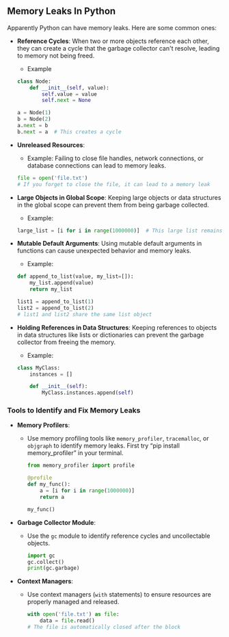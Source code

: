 ## Memory Leaks In Python

Apparently Python can have memory leaks. Here are some common ones:

- **Reference Cycles**: When two or more objects reference each other, they can create a cycle that the garbage collector can't resolve, leading to memory not being freed.
    - Example
    
    ```python
    class Node:
        def __init__(self, value):
            self.value = value
            self.next = None
    
    a = Node(1)
    b = Node(2)
    a.next = b
    b.next = a  # This creates a cycle
    ```
    
- **Unreleased Resources**:
    - Example: Failing to close file handles, network connections, or database connections can lead to memory leaks.
    
    ```python
    file = open('file.txt')
    # If you forget to close the file, it can lead to a memory leak
    ```
    
- **Large Objects in Global Scope**: Keeping large objects or data structures in the global scope can prevent them from being garbage collected.
    - Example:
    
    ```python
    large_list = [i for i in range(1000000)]  # This large list remains in memory
    ```
    
- **Mutable Default Arguments**: Using mutable default arguments in functions can cause unexpected behavior and memory leaks.
    - Example:
    
    ```python
    def append_to_list(value, my_list=[]):
        my_list.append(value)
        return my_list
    
    list1 = append_to_list(1)
    list2 = append_to_list(2)
    # list1 and list2 share the same list object
    ```
    
- **Holding References in Data Structures**: Keeping references to objects in data structures like lists or dictionaries can prevent the garbage collector from freeing the memory.
    - Example:
    
    ```python
    class MyClass:
        instances = []
    
        def __init__(self):
            MyClass.instances.append(self)
    ```
    

### Tools to Identify and Fix Memory Leaks

- **Memory Profilers**:
    - Use memory profiling tools like `memory_profiler`, `tracemalloc`, or `objgraph` to identify memory leaks. First try “pip install memory_profiler” in your terminal.
        
        ```python
        from memory_profiler import profile
        
        @profile
        def my_func():
            a = [i for i in range(1000000)]
            return a
        
        my_func()
        ```
        
- **Garbage Collector Module**:
    - Use the `gc` module to identify reference cycles and uncollectable objects.
        
        ```python
        import gc
        gc.collect()
        print(gc.garbage)
        ```
        
- **Context Managers**:
    - Use context managers (`with` statements) to ensure resources are properly managed and released.
        
        ```python
        with open('file.txt') as file:
            data = file.read()
        # The file is automatically closed after the block
        ```